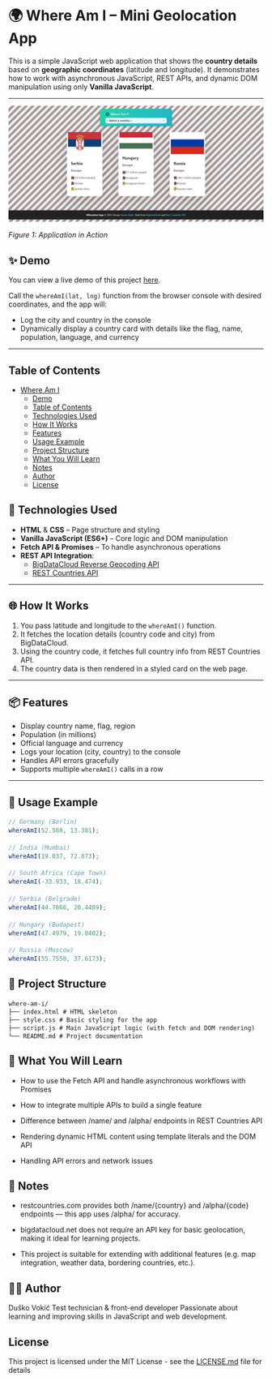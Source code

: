 # 🌍 Where Am I – Mini Geolocation App

This is a simple JavaScript web application that shows the **country details** based on **geographic coordinates** (latitude and longitude). It demonstrates how to work with asynchronous JavaScript, REST APIs, and dynamic DOM manipulation using only **Vanilla JavaScript**.

---
![App Screenshot](screenshot.png)

*Figure 1: Application in Action*


## ✨ Demo

You can view a live demo of this project [here](https://d-vokic.github.io/WhereAmI-geolocation-app/).

Call the `whereAmI(lat, lng)` function from the browser console with desired coordinates, and the app will:

- Log the city and country in the console
- Dynamically display a country card with details like the flag, name, population, language, and currency

---

## Table of Contents

- [Where Am I](#where-am-i)
  - [Demo](#demo)
  - [Table of Contents](#table-of-contents)
  - [Technologies Used](#technologies-used)
  - [How It Works](#how-it-works)
  - [Features](#features)
  - [Usage Example](#usage-example)
  - [Project Structure](#project-structure)
  - [What You Will Learn](#what-you-will-learn)
  - [Notes](#notes)
  - [Author](#author)
  - [License](#license)


## 🧰 Technologies Used

- **HTML** & **CSS** – Page structure and styling
- **Vanilla JavaScript (ES6+)** – Core logic and DOM manipulation
- **Fetch API & Promises** – To handle asynchronous operations
- **REST API Integration**:
  - [BigDataCloud Reverse Geocoding API](https://www.bigdatacloud.com/)
  - [REST Countries API](https://restcountries.com/)

---

## 🌐 How It Works

1. You pass latitude and longitude to the `whereAmI()` function.
2. It fetches the location details (country code and city) from BigDataCloud.
3. Using the country code, it fetches full country info from REST Countries API.
4. The country data is then rendered in a styled card on the web page.

---

## 📦 Features

- Display country name, flag, region
- Population (in millions)
- Official language and currency
- Logs your location (city, country) to the console
- Handles API errors gracefully
- Supports multiple `whereAmI()` calls in a row

---

## 🚀 Usage Example

```js
// Germany (Berlin)
whereAmI(52.508, 13.381);

// India (Mumbai)
whereAmI(19.037, 72.873);

// South Africa (Cape Town)
whereAmI(-33.933, 18.474);

// Serbia (Belgrade)
whereAmI(44.7866, 20.4489);

// Hungary (Budapest)
whereAmI(47.4979, 19.0402);

// Russia (Moscow)
whereAmI(55.7558, 37.6173);
```

## 📁 Project Structure

```
where-am-i/
├── index.html # HTML skeleton
├── style.css # Basic styling for the app
├── script.js # Main JavaScript logic (with fetch and DOM rendering)
└── README.md # Project documentation
```

## 🧠 What You Will Learn

- How to use the Fetch API and handle asynchronous workflows with Promises

- How to integrate multiple APIs to build a single feature

- Difference between /name/ and /alpha/ endpoints in REST Countries API

- Rendering dynamic HTML content using template literals and the DOM API

- Handling API errors and network issues

## 📝 Notes

- restcountries.com provides both /name/{country} and /alpha/{code} endpoints — this app uses /alpha/ for accuracy.

- bigdatacloud.net does not require an API key for basic geolocation, making it ideal for learning projects.

- This project is suitable for extending with additional features (e.g. map integration, weather data, bordering countries, etc.).

## 👨‍💻 Author

Duško Vokić
Test technician & front-end developer
Passionate about learning and improving skills in JavaScript and web development.

## License

This project is licensed under the MIT License - see the [LICENSE.md](LICENSE.md) file for details
